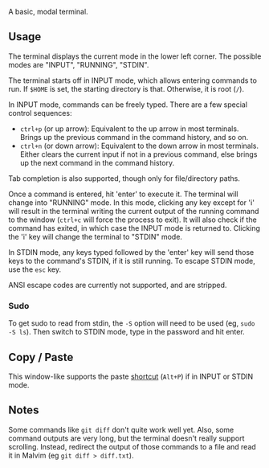 A basic, modal terminal.

## Usage

The terminal displays the current mode in the lower left corner. The possible modes are "INPUT", "RUNNING", "STDIN".

The terminal starts off in INPUT mode, which allows entering commands to run. If `$HOME` is set, the starting directory is that. Otherwise, it is root (`/`).

In INPUT mode, commands can be freely typed. There are a few special control sequences:

- `ctrl+p` (or up arrow): Equivalent to the up arrow in most terminals. Brings up the previous command in the command history, and so on.
- `ctrl+n` (or down arrow): Equivalent to the down arrow in most terminals. Either clears the current input if not in a previous command, else brings up the next command in the command history.

Tab completion is also supported, though only for file/directory paths.

Once a command is entered, hit 'enter' to execute it. The terminal will change into "RUNNING" mode. In this mode, clicking any key except for 'i' will result in the terminal writing the current output of the running command to the window (`ctrl+c` will force the process to exit). It will also check if the command has exited, in which case the INPUT mode is returned to. Clicking the 'i' key will change the terminal to "STDIN" mode.

In STDIN mode, any keys typed followed by the 'enter' key will send those keys to the command's STDIN, if it is still running. To escape STDIN mode, use the `esc` key.

ANSI escape codes are currently not supported, and are stripped.

### Sudo

To get sudo to read from stdin, the `-S` option will need to be used (eg, `sudo -S ls`). Then switch to STDIN mode, type in the password and hit enter.

## Copy / Paste

This window-like supports the paste [shortcut](../system/shortcuts.md) (`Alt+P`) if in INPUT or STDIN mode.

## Notes

Some commands like `git diff` don't quite work well yet. Also, some command outputs are very long, but the terminal doesn't really support scrolling. Instead, redirect the output of those commands to a file and read it in Malvim (eg `git diff > diff.txt`).
